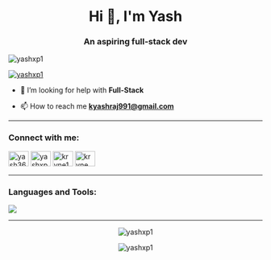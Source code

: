 <h1 align="center">Hi 👋, I'm Yash</h1>
<h3 align="center">An aspiring full-stack dev</h3>

<p align="left">
  <img src="https://komarev.com/ghpvc/?username=yashxp1&label=Profile%20views&color=0e75b6&style=flat" alt="yashxp1" />
</p>

<p align="left">
  <a href="https://twitter.com/yashxp1" target="blank">
    <img src="https://img.shields.io/twitter/follow/yashxp1?logo=twitter&style=for-the-badge" alt="yashxp1" />
  </a>
</p>

- 🤝 I’m looking for help with **Full-Stack**

- 📫 How to reach me **kyashraj991@gmail.com**

---

<h3 align="left">Connect with me:</h3>
<p align="left">
  <a href="https://dev.to/yash360" target="blank"><img src="https://raw.githubusercontent.com/rahuldkjain/github-profile-readme-generator/master/src/images/icons/Social/devto.svg" alt="yash360" height="30" width="40" /></a>
  <a href="https://twitter.com/yashxp1" target="blank"><img src="https://raw.githubusercontent.com/rahuldkjain/github-profile-readme-generator/master/src/images/icons/Social/twitter.svg" alt="yashxp1" height="30" width="40" /></a>
  <a href="https://instagram.com/krvne1" target="blank"><img src="https://raw.githubusercontent.com/rahuldkjain/github-profile-readme-generator/master/src/images/icons/Social/instagram.svg" alt="krvne1" height="30" width="40" /></a>
  <a href="https://discord.gg/krvne" target="blank"><img src="https://raw.githubusercontent.com/rahuldkjain/github-profile-readme-generator/master/src/images/icons/Social/discord.svg" alt="krvne" height="30" width="40" /></a>
</p>

---

<h3 align="left">Languages and Tools:</h3>

<p align="left">
  <img src="https://skillicons.dev/icons?i=html,css,tailwind,figma,js,vite,ts,react,nextjs,redux,nodejs,express,mongodb,postgres,prisma,java,git,postman,ubuntu,bash" />
</p>

---

<p align="center">
  <img src="https://github-readme-stats.vercel.app/api/top-langs?username=yashxp1&show_icons=true&locale=en&layout=compact" alt="yashxp1" />
</p>

<p align="center">
  <img src="https://github-readme-streak-stats.herokuapp.com/?user=yashxp1&" alt="yashxp1" />
</p>
